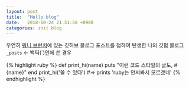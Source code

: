 ```yaml
---
layout: post
title:  "Hello blog"
date:   2018-10-24 21:51:58 +0900
categories: init blog
---
```

우연히 [워니 브런치]에 있는 깃허브 블로그 포스트를 접하여
탄생한 나의 깃헙 블로그
`_posts` <- 백틱(`)안에 쓴 경우

{% highlight ruby %}
def print_hi(name)
  puts "이런 코드 스타일의 글도, #{name}"
end
print_hi('쓸 수 있다')
#=> prints 'ruby는 안써봐서 모르겠네'
{% endhighlight %}

[워니 브런치]: https://brunch.co.kr/@hee072794/39